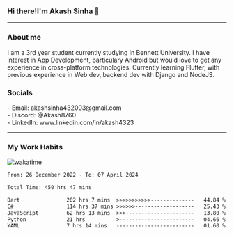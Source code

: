 <h3>Hi there!I'm Akash Sinha 👋</h3>

--- 

<h3>About me</h3>
I am a 3rd year student currently studying in Bennett University. I have interest in App Development, particulary Android but would love to get any experience in cross-platform technologies. Currently learning Flutter, with previous experience in Web dev, backend dev with Django and NodeJS.

<h3>Socials</h3>
 - Email: akashsinha432003@gmail.com<br>
 - Discord: @Akash8760<br>
 - LinkedIn: www.linkedin.com/in/akash4323<br>


---

<h3>My Work Habits</h3>

[![wakatime](https://wakatime.com/badge/user/938b2951-49cf-4810-9b9e-c17cde3d3343.svg)](https://wakatime.com/@938b2951-49cf-4810-9b9e-c17cde3d3343)

<!--START_SECTION:waka-->

```txt
From: 26 December 2022 - To: 07 April 2024

Total Time: 450 hrs 47 mins

Dart               202 hrs 7 mins  >>>>>>>>>>>--------------   44.84 %
C#                 114 hrs 37 mins >>>>>>-------------------   25.43 %
JavaScript         62 hrs 13 mins  >>>----------------------   13.80 %
Python             21 hrs          >------------------------   04.66 %
YAML               7 hrs 14 mins   -------------------------   01.60 %
```

<!--END_SECTION:waka-->

